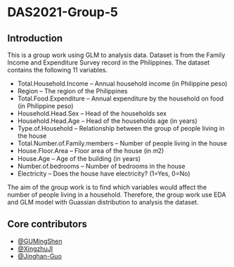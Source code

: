 # DAS2021-Group-5

## Introduction
This is a group work using GLM to analysis data. Dataset is from the Family Income and Expenditure Survey record in the Philippines. The dataset contains the following 11 variables. 

* Total.Household.Income – Annual household income (in Philippine peso)
* Region – The region of the Philippines
* Total.Food.Expenditure – Annual expenditure by the household on food (in Philippine peso)
* Household.Head.Sex – Head of the households sex
* Household.Head.Age – Head of the households age (in years)
* Type.of.Household – Relationship between the group of people living in the house
* Total.Number.of.Family.members – Number of people living in the house
* House.Floor.Area – Floor area of the house (in 𝑚2)
* House.Age – Age of the building (in years)
* Number.of.bedrooms – Number of bedrooms in the house
* Electricity – Does the house have electricity? (1=Yes, 0=No)

The aim of the group work is to find which variables would affect the number of people living in a household. Therefore, the group work use EDA and GLM model with Guassian distribution to analysis the dataset.

## Core contributors
* [@GUMingShen](https://github.com/GUMingShen)   
* [@XingzhuJI](https://github.com/XingzhuJI) 
* [@Jinghan-Guo](https://github.com/Jinghan-Guo)
